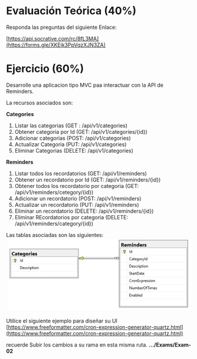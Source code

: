 # Evaluación Teórica (40%)
Responda las preguntas del siguiente Enlace:

[https://api.socrative.com/rc/8fL3MA](https://forms.gle/XKEjk3PpVqzXJN3ZA)

# Ejercicio (60%)
Desarrolle una aplicacion tipo MVC paa interactuar con la API de Reminders.

La recursos asociados son:

**Categories** <br>
1. Listar las categorias (GET : /api/v1/categories)
2. Obtener categoria por Id (GET: /api/v1/categories/{id})
3. Adicionar categorias  (POST: /api/v1/categories)
4. Actualizar Categoria (PUT: /api/v1/categories)
5. Eliminar Categorias (DELETE: /api/v1/categories) 

**Reminders** <br>
 1. Listar todos los recordatorios (GET: /api/v1/reminders)
 2. Obtener un recordatorio por Id (GET: /api/v1/reminders/{id})
 3. Obtener todos los recordatorio por categoria (GET: /api/v1/reminders/cetegory/{id})
 4. Adicionar un recordatorio (POST: /api/v1/reminders)
 5. Actualizar un recordatorio (PUT: /api/v1/reminders)
 6. Eliminar un recordatorio (DELETE: /api/v1/reminders/{id})
 7. Eliminar REcordatorios por categoria (DELETE: /api/v1/reminders/category/{id})
  
Las tablas asociadas son las siguientes:
![Entidades](https://github.com/Jucer74/WebDevelopment/blob/main/Exams/Exam-02/img/ER-diagram.jpg)

Utilice el siguiente ejemplo para diseñar su UI
[https://www.freeformatter.com/cron-expression-generator-quartz.html](https://www.freeformatter.com/cron-expression-generator-quartz.html)

recuerde Subir los cambios a su rama en esta misma ruta.
**.../Exams/Exam-02**